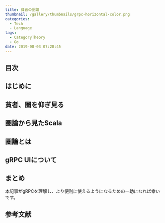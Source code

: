 ```yaml
---
title: 貧者の圏論
thumbnail: /gallery/thumbnails/grpc-horizontal-color.png
categories:
  - Tech
  - Language
tags:
  - CategoryTheory
  - Go
date: 2019-08-03 07:28:45
---
```


<!-- more -->

## 目次
<!-- toc -->



## はじめに


## 貧者、圏を仰ぎ見る



## 圏論から見たScala


## 圏論とは



## gRPC UIについて


## まとめ

本記事がgRPCを理解し、より便利に使えるようになるための一助になれば幸いです。

## 参考文献


